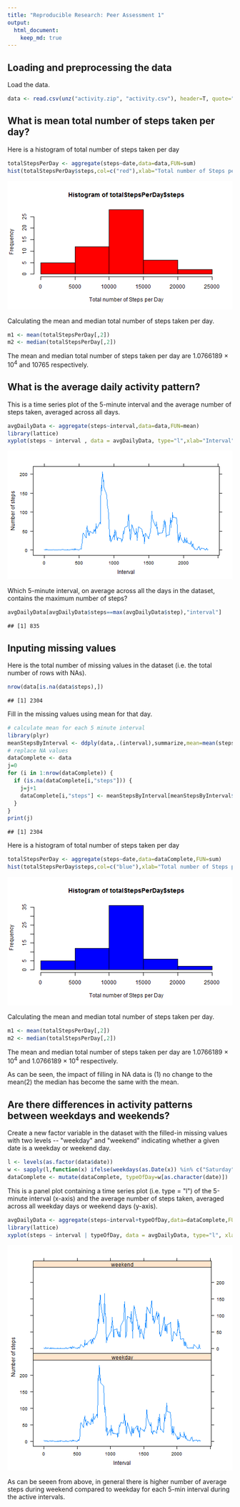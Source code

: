 ```yaml
---
title: "Reproducible Research: Peer Assessment 1"
output: 
  html_document:
    keep_md: true
---
```



## Loading and preprocessing the data

Load the data.


```r
data <- read.csv(unz("activity.zip", "activity.csv"), header=T, quote="\"", sep=",",colClasses=c("integer","Date","integer"))
```


## What is mean total number of steps taken per day?

Here is a histogram of total number of steps taken per day

```r
totalStepsPerDay <- aggregate(steps~date,data=data,FUN=sum)
hist(totalStepsPerDay$steps,col=c("red"),xlab="Total number of Steps per Day")
```

![plot of chunk unnamed-chunk-2](figure/unnamed-chunk-2-1.png) 

Calculating the mean and median total number of steps taken per day.

```r
m1 <- mean(totalStepsPerDay[,2])
m2 <- median(totalStepsPerDay[,2])
```
The mean and median total number of steps taken per day are 1.0766189 &times; 10<sup>4</sup> and 10765 respectively.

## What is the average daily activity pattern?

This is a time series plot of the 5-minute interval and the average number of steps taken, averaged across all days.

```r
avgDailyData <- aggregate(steps~interval,data=data,FUN=mean)
library(lattice)
xyplot(steps ~ interval , data = avgDailyData, type="l",xlab="Interval",ylab="Number of steps")
```

![plot of chunk unnamed-chunk-4](figure/unnamed-chunk-4-1.png) 

Which 5-minute interval, on average across all the days in the dataset, contains the maximum number of steps?

```r
avgDailyData[avgDailyData$steps==max(avgDailyData$step),"interval"]
```

```
## [1] 835
```

## Inputing missing values

Here is the total number of missing values in the dataset (i.e. the total number of rows with NAs).

```r
nrow(data[is.na(data$steps),])
```

```
## [1] 2304
```

Fill in the missing values using mean for that day.

```r
# calculate mean for each 5 minute interval
library(plyr)
meanStepsByInterval <- ddply(data,.(interval),summarize,mean=mean(steps,na.rm=TRUE))
# replace NA values
dataComplete <- data
j=0
for (i in 1:nrow(dataComplete)) {
  if (is.na(dataComplete[i,"steps"])) {
    j=j+1
    dataComplete[i,"steps"] <- meanStepsByInterval[meanStepsByInterval$interval==dataComplete[i,"interval"],"mean"]
  }
}
print(j)
```

```
## [1] 2304
```

Here is a histogram of total number of steps taken per day  

```r
totalStepsPerDay <- aggregate(steps~date,data=dataComplete,FUN=sum)
hist(totalStepsPerDay$steps,col=c("blue"),xlab="Total number of Steps per Day")
```

![plot of chunk unnamed-chunk-8](figure/unnamed-chunk-8-1.png) 

Calculating the mean and median total number of steps taken per day.

```r
m1 <- mean(totalStepsPerDay[,2])
m2 <- median(totalStepsPerDay[,2])
```
The mean and median total number of steps taken per day are 1.0766189 &times; 10<sup>4</sup> and 1.0766189 &times; 10<sup>4</sup> respectively.

As can be seen, the impact of filling in NA data is (1) no change to the mean(2) the median has become the same with the mean.

## Are there differences in activity patterns between weekdays and weekends?

Create a new factor variable in the dataset with the filled-in missing values with two levels -- "weekday" and "weekend" indicating whether a given date is a weekday or weekend day.


```r
l <- levels(as.factor(data$date))
w <- sapply(l,function(x) ifelse(weekdays(as.Date(x)) %in% c("Saturday","Sunday"),"weekend","weekday"))
dataComplete <- mutate(dataComplete, typeOfDay=w[as.character(date)])
```

This is a panel plot containing a time series plot (i.e. type = "l") of the 5-minute interval (x-axis) and the average number of steps taken, averaged across all weekday days or weekend days (y-axis).

```r
avgDailyData <- aggregate(steps~interval+typeOfDay,data=dataComplete,FUN=mean)
library(lattice)
xyplot(steps ~ interval | typeOfDay, data = avgDailyData, type="l", xlab="Interval",ylab="Number of steps", layout = c(1, 2))
```

![plot of chunk unnamed-chunk-11](figure/unnamed-chunk-11-1.png) 

As can be seeen from above, in general there is higher number of average steps during weekend compared to weekday for each 5-min interval during the  active intervals.
